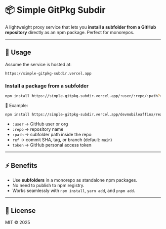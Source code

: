 # 📦 Simple GitPkg Subdir

A lightweight proxy service that lets you **install a subfolder from a GitHub repository** directly as an npm package. Perfect for monorepos.

---

## 🚀 Usage

Assume the service is hosted at:

```
https://simple-gitpkg-subdir.vercel.app
```

### Install a package from a subfolder

```bash
npm install https://simple-gitpkg-subdir.vercel.app/:user/:repo/:path?ref={commit|tag|branch}&token={github_token}
```

🔹 Example:

```bash
npm install https://simple-gitpkg-subdir.vercel.app/devmobileaffina/react-native-affina-common/packages/constants?ref=62aa22dee2e518cb25123d71215274308d8bf979&token=ghp_xxx123
```

* `:user` → GitHub user or org
* `:repo` → repository name
* `:path` → subfolder path inside the repo
* `ref` → commit SHA, tag, or branch (default: `main`)
* `token` → GitHub personal access token

---

## ⚡ Benefits

* Use **subfolders** in a monorepo as standalone npm packages.
* No need to publish to npm registry.
* Works seamlessly with `npm install`, `yarn add`, and `pnpm add`.

---

## 📜 License

MIT © 2025
